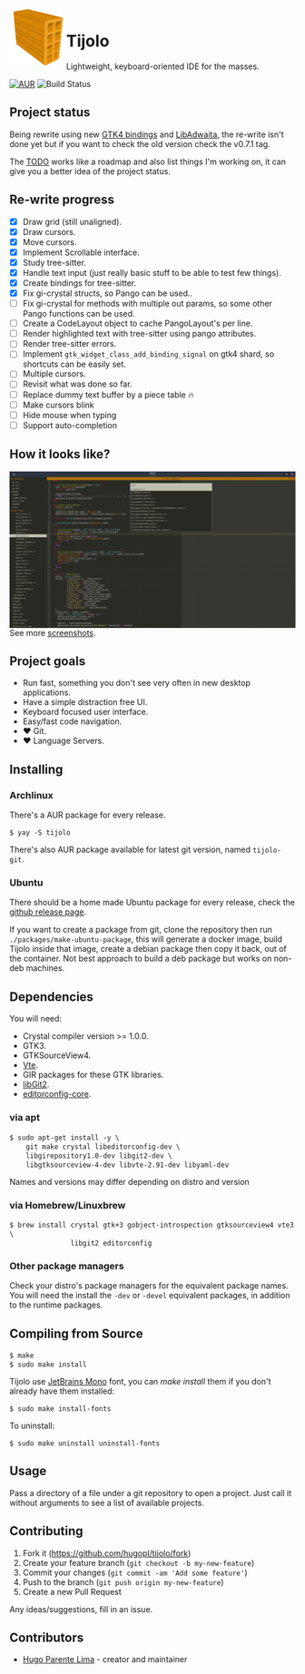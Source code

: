 <img align="left" src="./icons/tijolo.svg" width="100" height="100" />

# Tijolo

Lightweight, keyboard-oriented IDE for the masses.

[![AUR](https://img.shields.io/aur/version/tijolo)](https://aur.archlinux.org/packages/tijolo)
![Build Status](https://github.com/hugopl/tijolo/actions/workflows/ci.yml/badge.svg?branch=main)

## Project status

Being rewrite using new [GTK4 bindings](https://github.com/hugopl/gtk4.cr) and [LibAdwaita](https://github.com/GeopJr/libadwaita.cr), the re-write isn't done yet but if you want to check the old version check the v0.7.1 tag.

The [TODO](./TODO.md) works like a roadmap and also list things I'm working on, it can give you a better idea of the project
status.

## Re-write progress

- [x] Draw grid (still unaligned).
- [x] Draw cursors.
- [x] Move cursors.
- [x] Implement Scrollable interface.
- [x] Study tree-sitter.
- [x] Handle text input (just really basic stuff to be able to test few things).
- [x] Create bindings for tree-sitter.
- [x] Fix gi-crystal structs, so Pango can be used..
- [ ] Fix gi-crystal for methods with multiple out params, so some other Pango functions can be used.
- [ ] Create a CodeLayout object to cache PangoLayout's per line.
- [ ] Render highlighted text with tree-sitter using pango attributes.
- [ ] Render tree-sitter errors.
- [ ] Implement `gtk_widget_class_add_binding_signal` on gtk4 shard, so shortcuts can be easily set.
- [ ] Multiple cursors.
- [ ] Revisit what was done so far.
- [ ] Replace dummy text buffer by a piece table 🔥️
- [ ] Make cursors blink
- [ ] Hide mouse when typing
- [ ] Support auto-completion

## How it looks like?

<img align="left" src="./screenshots/0.1.0-code.png" />

See more [screenshots](https://github.com/hugopl/tijolo/tree/master/screenshots).

## Project goals

- Run fast, something you don't see very often in new desktop applications.
- Have a simple distraction free UI.
- Keyboard focused user interface.
- Easy/fast code navigation.
- ♥️ Git.
- ♥️ Language Servers.

## Installing

### Archlinux

There's a AUR package for every release.

```
$ yay -S tijolo
```

There's also AUR package available for latest git version, named `tijolo-git`.

### Ubuntu

There should be a home made Ubuntu package for every release, check the
[github release page](https://github.com/hugopl/tijolo/releases).

If you want to create a package from git, clone the repository then run `./packages/make-ubuntu-package`, this will generate
a docker image, build Tijolo inside that image, create a debian package then copy it back, out of the container. Not best
approach to build a deb package but works on non-deb machines.

## Dependencies

You will need:

 - Crystal compiler version >= 1.0.0.
 - GTK3.
 - GTKSourceView4.
 - [Vte](https://gitlab.gnome.org/GNOME/vte).
 - GIR packages for these GTK libraries.
 - [libGit2](https://libgit2.org/).
 - [editorconfig-core](https://github.com/editorconfig/editorconfig-core-c).

### via apt

```shell
$ sudo apt-get install -y \
    git make crystal libeditorconfig-dev \
    libgirepository1.0-dev libgit2-dev \
    libgtksourceview-4-dev libvte-2.91-dev libyaml-dev
```

Names and versions may differ depending on distro and version

### via Homebrew/Linuxbrew

```shell
$ brew install crystal gtk+3 gobject-introspection gtksourceview4 vte3 \
               libgit2 editorconfig
```

### Other package managers

Check your distro's package managers for the equivalent package names. You will
need the install the `-dev` or `-devel` equivalent packages, in addition to the
runtime packages.

## Compiling from Source

```
$ make
$ sudo make install
```

Tijolo use [JetBrains Mono](https://www.jetbrains.com/lp/mono/) font, you can _make install_ them if you don't already have
them installed:

```
$ sudo make install-fonts
```

To uninstall:

```
$ sudo make uninstall uninstall-fonts
```

## Usage

Pass a directory of a file under a git repository to open a project. Just call it without arguments to see a list of available projects.

## Contributing

1. Fork it (<https://github.com/hugopl/tijolo/fork>)
2. Create your feature branch (`git checkout -b my-new-feature`)
3. Commit your changes (`git commit -am 'Add some feature'`)
4. Push to the branch (`git push origin my-new-feature`)
5. Create a new Pull Request

Any ideas/suggestions, fill in an issue.

## Contributors

- [Hugo Parente Lima](https://github.com/hugopl) - creator and maintainer
